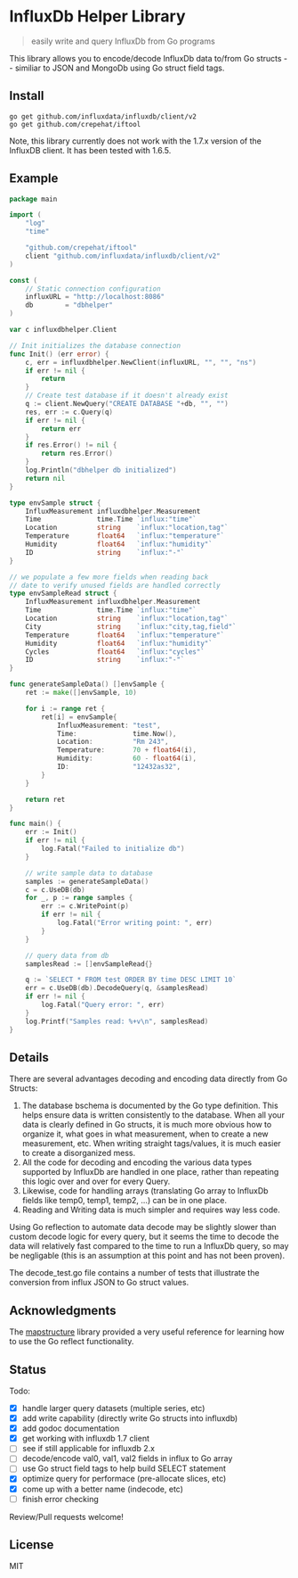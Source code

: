 # InfluxDb Helper Library

> easily write and query InfluxDb from Go programs

This library allows you to encode/decode InfluxDb data to/from
Go structs -- similiar to JSON and MongoDb using Go struct field tags.

## Install

```
go get github.com/influxdata/influxdb/client/v2
go get github.com/crepehat/iftool
```

Note, this library currently does not work with the 1.7.x version of the InfluxDB client. It has
been tested with 1.6.5.

## Example

```go
package main

import (
	"log"
	"time"

	"github.com/crepehat/iftool"
	client "github.com/influxdata/influxdb/client/v2"
)

const (
	// Static connection configuration
	influxURL = "http://localhost:8086"
	db        = "dbhelper"
)

var c influxdbhelper.Client

// Init initializes the database connection
func Init() (err error) {
	c, err = influxdbhelper.NewClient(influxURL, "", "", "ns")
	if err != nil {
		return
	}
	// Create test database if it doesn't already exist
	q := client.NewQuery("CREATE DATABASE "+db, "", "")
	res, err := c.Query(q)
	if err != nil {
		return err
	}
	if res.Error() != nil {
		return res.Error()
	}
	log.Println("dbhelper db initialized")
	return nil
}

type envSample struct {
	InfluxMeasurement influxdbhelper.Measurement
	Time              time.Time `influx:"time"`
	Location          string    `influx:"location,tag"`
	Temperature       float64   `influx:"temperature"`
	Humidity          float64   `influx:"humidity"`
	ID                string    `influx:"-"`
}

// we populate a few more fields when reading back
// date to verify unused fields are handled correctly
type envSampleRead struct {
	InfluxMeasurement influxdbhelper.Measurement
	Time              time.Time `influx:"time"`
	Location          string    `influx:"location,tag"`
	City              string    `influx:"city,tag,field"`
	Temperature       float64   `influx:"temperature"`
	Humidity          float64   `influx:"humidity"`
	Cycles            float64   `influx:"cycles"`
	ID                string    `influx:"-"`
}

func generateSampleData() []envSample {
	ret := make([]envSample, 10)

	for i := range ret {
		ret[i] = envSample{
			InfluxMeasurement: "test",
			Time:              time.Now(),
			Location:          "Rm 243",
			Temperature:       70 + float64(i),
			Humidity:          60 - float64(i),
			ID:                "12432as32",
		}
	}

	return ret
}

func main() {
	err := Init()
	if err != nil {
		log.Fatal("Failed to initialize db")
	}

	// write sample data to database
	samples := generateSampleData()
	c = c.UseDB(db)
	for _, p := range samples {
		err := c.WritePoint(p)
		if err != nil {
			log.Fatal("Error writing point: ", err)
		}
	}

	// query data from db
	samplesRead := []envSampleRead{}

	q := `SELECT * FROM test ORDER BY time DESC LIMIT 10`
	err = c.UseDB(db).DecodeQuery(q, &samplesRead)
	if err != nil {
		log.Fatal("Query error: ", err)
	}
	log.Printf("Samples read: %+v\n", samplesRead)
}
```

## Details

There are several advantages decoding and encoding data directly from Go
Structs:

1. The database bschema is documented by the Go type definition. This helps ensure
   data is written consistently to the database. When all your data is clearly
   defined in Go structs, it is much more obvious how to organize it, what goes
   in what measurement, when to create a new measurement, etc. When writing
   straight tags/values, it is much easier to create a disorganized mess.
1. All the code for decoding and encoding the various data types supported
   by InfluxDb are handled in one place, rather than repeating this logic over
   and over for every Query.
1. Likewise, code for handling arrays (translating Go array to InfluxDb fields
   like temp0, temp1, temp2, ...) can be in one place.
1. Reading and Writing data is much simpler and requires way less code.

Using Go reflection to automate data decode may be slightly slower
than custom decode logic for every query, but it seems the time to decode the
data will relatively fast compared to the time to run a InfluxDb query, so
may be negligable (this is an assumption at this point and has not been
proven).

The decode_test.go file contains a number of tests that illustrate the
conversion from influx JSON to Go struct values.

## Acknowledgments

The [mapstructure](https://github.com/mitchellh/mapstructure)
library provided a very useful reference for learning how to
use the Go reflect functionality.

## Status

Todo:

- [x] handle larger query datasets (multiple series, etc)
- [x] add write capability (directly write Go structs into influxdb)
- [x] add godoc documentation
- [x] get working with influxdb 1.7 client
- [ ] see if still applicable for influxdb 2.x
- [ ] decode/encode val0, val1, val2 fields in influx to Go array
- [ ] use Go struct field tags to help build SELECT statement
- [x] optimize query for performace (pre-allocate slices, etc)
- [x] come up with a better name (indecode, etc)
- [ ] finish error checking

Review/Pull requests welcome!

## License

MIT
